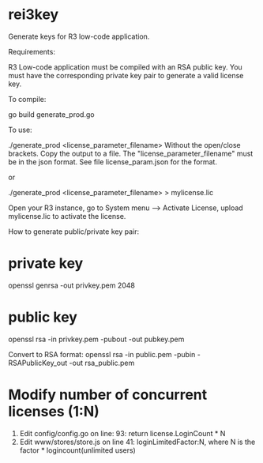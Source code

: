 # rei3key
Generate keys for R3 low-code application.

Requirements:

R3 Low-code application must be compiled with an RSA public key.
You must have the corresponding private key pair to generate a valid license key.

To compile:

go build generate_prod.go

To use:

./generate_prod <license_parameter_filename>
Without the open/close brackets. Copy the output to a file.
The "license_parameter_filename" must be in the json format. 
See file license_param.json for the format.

or

./generate_prod <license_parameter_filename> > mylicense.lic

Open your R3 instance, go to System menu --> Activate License, upload mylicense.lic 
to activate the license.

How to generate public/private key pair:
# private key
openssl genrsa -out privkey.pem 2048

# public key
openssl rsa -in privkey.pem -pubout -out pubkey.pem

Convert to RSA format:
openssl rsa -in public.pem -pubin -RSAPublicKey_out -out rsa_public.pem

# Modify number of concurrent licenses (1:N)
1. Edit config/config.go on line: 93: return license.LoginCount * N
2. Edit www/stores/store.js on line 41: loginLimitedFactor:N, where N is the factor * logincount(unlimited users)
